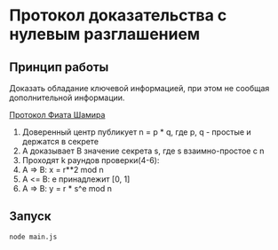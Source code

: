 # Протокол доказательства с нулевым разглашением


## Принцип работы

Доказать обладание ключевой информацией, 
при этом не сообщая дополнительной информации.

[Протокол Фиата Шамира](https://ru.wikipedia.org/wiki/%D0%9F%D1%80%D0%BE%D1%82%D0%BE%D0%BA%D0%BE%D0%BB_%D0%A4%D0%B8%D0%B0%D1%82%D0%B0_%E2%80%94_%D0%A8%D0%B0%D0%BC%D0%B8%D1%80%D0%B0)

1. Доверенный центр публикует n = p * q, где p, q - простые и держатся в секрете
2. A доказывает B значение секрета s, где s взаимно-простое с n
3. Проходят k раундов проверки(4-6):
4. A => B: x = r**2 mod n
5. A <= B: e принадлежит [0, 1]
6. A => B: y = r * s^e mod n


## Запуск
```
node main.js
```
